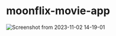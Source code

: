 # moonflix-movie-app
![Screenshot from 2023-11-02 14-19-01](https://github.com/saurabhkumar5/moonflix-movie-app/assets/110271312/c4960677-5e12-4fd9-adbb-73ebcfcfdf17)
